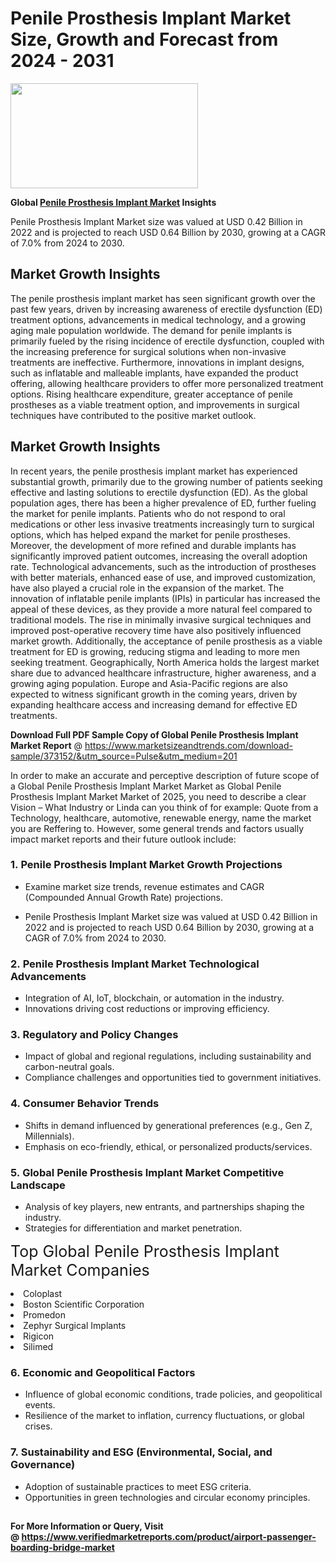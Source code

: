 <H1>Penile Prosthesis Implant Market Size, Growth and Forecast from 2024 - 2031</H1><img class="aligncenter size-medium wp-image-584254" src="https://thirdeyenews.in/wp-content/uploads/2024/09/Global-Market-Research-300x168.jpeg" alt="" width="300" height="168" /><p><strong>Global&nbsp;<a href="https://www.marketsizeandtrends.com/download-sample/373152/&amp;utm_source=Pulse&amp;utm_medium=201">Penile Prosthesis Implant Market</a> Insights</strong></p><p>Penile Prosthesis Implant Market size was valued at USD 0.42 Billion in 2022 and is projected to reach USD 0.64 Billion by 2030, growing at a CAGR of 7.0% from 2024 to 2030.</p><p><h2>Market Growth Insights</h2> The penile prosthesis implant market has seen significant growth over the past few years, driven by increasing awareness of erectile dysfunction (ED) treatment options, advancements in medical technology, and a growing aging male population worldwide. The demand for penile implants is primarily fueled by the rising incidence of erectile dysfunction, coupled with the increasing preference for surgical solutions when non-invasive treatments are ineffective. Furthermore, innovations in implant designs, such as inflatable and malleable implants, have expanded the product offering, allowing healthcare providers to offer more personalized treatment options. Rising healthcare expenditure, greater acceptance of penile prostheses as a viable treatment option, and improvements in surgical techniques have contributed to the positive market outlook. <h2>Market Growth Insights</h2> In recent years, the penile prosthesis implant market has experienced substantial growth, primarily due to the growing number of patients seeking effective and lasting solutions to erectile dysfunction (ED). As the global population ages, there has been a higher prevalence of ED, further fueling the market for penile implants. Patients who do not respond to oral medications or other less invasive treatments increasingly turn to surgical options, which has helped expand the market for penile prostheses. Moreover, the development of more refined and durable implants has significantly improved patient outcomes, increasing the overall adoption rate. Technological advancements, such as the introduction of prostheses with better materials, enhanced ease of use, and improved customization, have also played a crucial role in the expansion of the market. The innovation of inflatable penile implants (IPIs) in particular has increased the appeal of these devices, as they provide a more natural feel compared to traditional models. The rise in minimally invasive surgical techniques and improved post-operative recovery time have also positively influenced market growth. Additionally, the acceptance of penile prosthesis as a viable treatment for ED is growing, reducing stigma and leading to more men seeking treatment. Geographically, North America holds the largest market share due to advanced healthcare infrastructure, higher awareness, and a growing aging population. Europe and Asia-Pacific regions are also expected to witness significant growth in the coming years, driven by expanding healthcare access and increasing demand for effective ED treatments. </p><p><span class=""><strong>Download Full PDF Sample Copy of Global Penile Prosthesis Implant Market Report</strong> @ <a href="https://www.marketsizeandtrends.com/download-sample/373152/&amp;utm_source=Pulse&amp;utm_medium=201" target="_blank">https://www.marketsizeandtrends.com/download-sample/373152/&amp;utm_source=Pulse&amp;utm_medium=201</a></span></p><p>In order to make an accurate and perceptive description of future scope of a Global&nbsp;Penile Prosthesis Implant Market Market as Global&nbsp;Penile Prosthesis Implant Market Market of 2025, you need to describe a clear Vision &ndash; What Industry or Linda can you think of for example: Quote from a Technology, healthcare, automotive, renewable energy, name the market you are Reffering to. However, some general trends and factors usually impact market reports and their future outlook include:</p><h3>1.&nbsp;<strong>Penile Prosthesis Implant Market Growth Projections</strong></h3><ul><li>Examine market size trends, revenue estimates and CAGR (Compounded Annual Growth Rate) projections.</li><li><p>Penile Prosthesis Implant Market size was valued at USD 0.42 Billion in 2022 and is projected to reach USD 0.64 Billion by 2030, growing at a CAGR of 7.0% from 2024 to 2030.</p></li></ul><h3>2.&nbsp;<strong>Penile Prosthesis Implant Market Technological Advancements</strong></h3><ul><li>Integration of AI, IoT, blockchain, or automation in the industry.</li><li>Innovations driving cost reductions or improving efficiency.</li></ul><h3>3.&nbsp;<strong>Regulatory and Policy Changes</strong></h3><ul><li>Impact of global and regional regulations, including sustainability and carbon-neutral goals.</li><li>Compliance challenges and opportunities tied to government initiatives.</li></ul><h3>4.&nbsp;<strong>Consumer Behavior Trends</strong></h3><ul><li>Shifts in demand influenced by generational preferences (e.g., Gen Z, Millennials).</li><li>Emphasis on eco-friendly, ethical, or personalized products/services.</li></ul><h3>5.&nbsp;<strong>Global Penile Prosthesis Implant Market Competitive Landscape</strong></h3><ul><li>Analysis of key players, new entrants, and partnerships shaping the industry.</li><li>Strategies for differentiation and market penetration.</li></ul><p data-pm-slice="1 1 []"><span style="color: inherit; font-family: inherit; font-size: 25px;">Top Global Penile Prosthesis Implant Market Companies</span></p><div class="" data-test-id=""><p><li>Coloplast</li><li> Boston Scientific Corporation</li><li> Promedon</li><li> Zephyr Surgical Implants</li><li> Rigicon</li><li> Silimed</li></p></div><h3>6.&nbsp;<strong>Economic and Geopolitical Factors</strong></h3><ul><li>Influence of global economic conditions, trade policies, and geopolitical events.</li><li>Resilience of the market to inflation, currency fluctuations, or global crises.</li></ul><h3>7.&nbsp;<strong>Sustainability and ESG (Environmental, Social, and Governance)</strong></h3><ul><li>Adoption of sustainable practices to meet ESG criteria.</li><li>Opportunities in green technologies and circular economy principles.</li></ul><h2><strong style="font-size: 14px;">For More Information or Query, Visit @&nbsp;</strong><a style="background-color: #ffffff; font-size: 14px;" href="https://www.marketsizeandtrends.com/report/penile-prosthesis-implant-market/" target="_blank">https://www.verifiedmarketreports.com/product/airport-passenger-boarding-bridge-market</a></h2>
